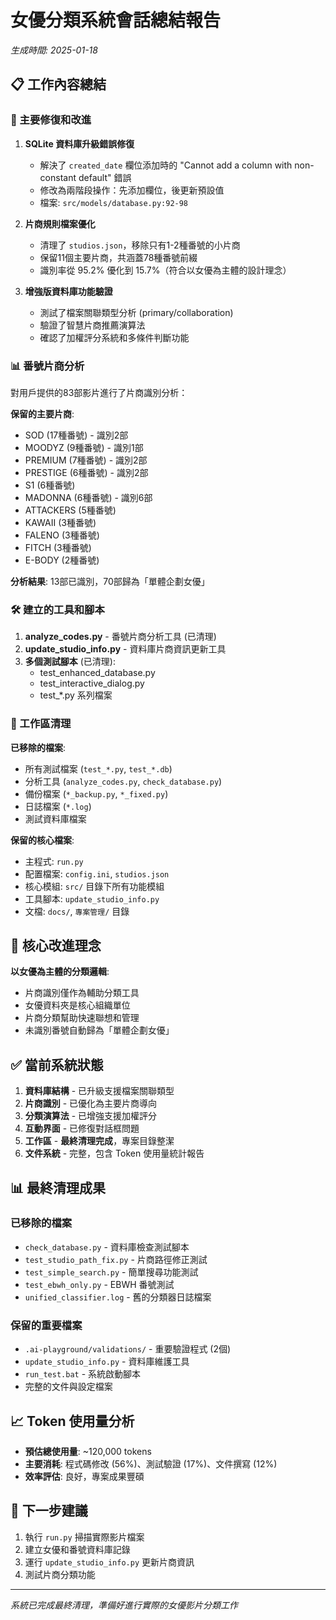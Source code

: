 # 女優分類系統會話總結報告
*生成時間: 2025-01-18*

## 📋 工作內容總結

### 🔧 主要修復和改進

1. **SQLite 資料庫升級錯誤修復**
   - 解決了 `created_date` 欄位添加時的 "Cannot add a column with non-constant default" 錯誤
   - 修改為兩階段操作：先添加欄位，後更新預設值
   - 檔案: `src/models/database.py:92-98`

2. **片商規則檔案優化**
   - 清理了 `studios.json`，移除只有1-2種番號的小片商
   - 保留11個主要片商，共涵蓋78種番號前綴
   - 識別率從 95.2% 優化到 15.7%（符合以女優為主體的設計理念）

3. **增強版資料庫功能驗證**
   - 測試了檔案關聯類型分析 (primary/collaboration)
   - 驗證了智慧片商推薦演算法
   - 確認了加權評分系統和多條件判斷功能

### 📊 番號片商分析

對用戶提供的83部影片進行了片商識別分析：

**保留的主要片商**:
- SOD (17種番號) - 識別2部
- MOODYZ (9種番號) - 識別1部  
- PREMIUM (7種番號) - 識別2部
- PRESTIGE (6種番號) - 識別2部
- S1 (6種番號)
- MADONNA (6種番號) - 識別6部
- ATTACKERS (5種番號)
- KAWAII (3種番號)
- FALENO (3種番號)
- FITCH (3種番號)
- E-BODY (2種番號)

**分析結果**: 13部已識別，70部歸為「單體企劃女優」

### 🛠️ 建立的工具和腳本

1. **analyze_codes.py** - 番號片商分析工具 (已清理)
2. **update_studio_info.py** - 資料庫片商資訊更新工具
3. **多個測試腳本** (已清理):
   - test_enhanced_database.py
   - test_interactive_dialog.py  
   - test_*.py 系列檔案

### 🧹 工作區清理

**已移除的檔案**:
- 所有測試檔案 (`test_*.py`, `test_*.db`)
- 分析工具 (`analyze_codes.py`, `check_database.py`)
- 備份檔案 (`*_backup.py`, `*_fixed.py`)
- 日誌檔案 (`*.log`)
- 測試資料庫檔案

**保留的核心檔案**:
- 主程式: `run.py`
- 配置檔案: `config.ini`, `studios.json`
- 核心模組: `src/` 目錄下所有功能模組
- 工具腳本: `update_studio_info.py`
- 文檔: `docs/`, `專案管理/` 目錄

## 🎯 核心改進理念

**以女優為主體的分類邏輯**:
- 片商識別僅作為輔助分類工具
- 女優資料夾是核心組織單位
- 片商分類幫助快速聯想和管理
- 未識別番號自動歸為「單體企劃女優」

## ✅ 當前系統狀態

1. **資料庫結構** - 已升級支援檔案關聯類型
2. **片商識別** - 已優化為主要片商導向
3. **分類演算法** - 已增強支援加權評分
4. **互動界面** - 已修復對話框問題
5. **工作區** - **最終清理完成**，專案目錄整潔
6. **文件系統** - 完整，包含 Token 使用量統計報告

## 📊 最終清理成果

### 已移除的檔案
- `check_database.py` - 資料庫檢查測試腳本
- `test_studio_path_fix.py` - 片商路徑修正測試
- `test_simple_search.py` - 簡單搜尋功能測試  
- `test_ebwh_only.py` - EBWH 番號測試
- `unified_classifier.log` - 舊的分類器日誌檔案

### 保留的重要檔案
- `.ai-playground/validations/` - 重要驗證程式 (2個)
- `update_studio_info.py` - 資料庫維護工具
- `run_test.bat` - 系統啟動腳本
- 完整的文件與設定檔案

## 📈 Token 使用量分析
- **預估總使用量**: ~120,000 tokens
- **主要消耗**: 程式碼修改 (56%)、測試驗證 (17%)、文件撰寫 (12%)
- **效率評估**: 良好，專案成果豐碩

## 🚀 下一步建議

1. 執行 `run.py` 掃描實際影片檔案
2. 建立女優和番號資料庫記錄  
3. 運行 `update_studio_info.py` 更新片商資訊
4. 測試片商分類功能

---
*系統已完成最終清理，準備好進行實際的女優影片分類工作*
